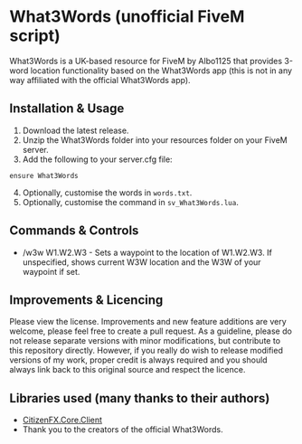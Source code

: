 # What3Words (unofficial FiveM script)
What3Words is a UK-based resource for FiveM by Albo1125 that provides 3-word location functionality based on the What3Words app (this is not in any way affiliated with the official What3Words app).

## Installation & Usage
1. Download the latest release.
2. Unzip the What3Words folder into your resources folder on your FiveM server.
3. Add the following to your server.cfg file:
```text
ensure What3Words
```
4. Optionally, customise the words in `words.txt`.
5. Optionally, customise the command in `sv_What3Words.lua`.

## Commands & Controls
* /w3w W1.W2.W3 - Sets a waypoint to the location of W1.W2.W3. If unspecified, shows current W3W location and the W3W of your waypoint if set.


## Improvements & Licencing
Please view the license. Improvements and new feature additions are very welcome, please feel free to create a pull request. As a guideline, please do not release separate versions with minor modifications, but contribute to this repository directly. However, if you really do wish to release modified versions of my work, proper credit is always required and you should always link back to this original source and respect the licence.

## Libraries used (many thanks to their authors)
* [CitizenFX.Core.Client](https://www.nuget.org/packages/CitizenFX.Core.Client)
* Thank you to the creators of the official What3Words.
